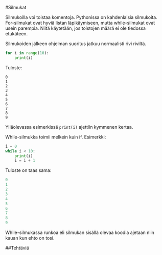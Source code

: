 #Silmukat

Silmukoilla voi toistaa komentoja. Pythonissa on kahdenlaisia silmukoita. For-silmukat ovat hyviä listan läpikäymiseen, mutta while-silmukat ovat usein parempia. Niitä käytetään, jos toistojen määrä ei ole tiedossa etukäteen.

Silmukoiden jälkeen ohjelman suoritus jatkuu normaalisti rivi riviltä.

```python
for i in range(10):
    print(i)
```
Tuloste:
```
0
1
2
3
4
5
6
7
8
9
```
Ylläolevassa esimerkissä `print(i)` ajettiin kymmenen kertaa.

While-silmukka toimii melkein kuin if. Esimerkki:

```python
i = 0
while i < 10:
    print(i)
    i = i + 1
```
Tuloste on taas sama:
```python
0
1
2
3
4
5
6
7
8
9
```

While-silmukassa runkoa eli silmukan sisällä olevaa koodia ajetaan niin kauan kun ehto on tosi.


##Tehtäviä


